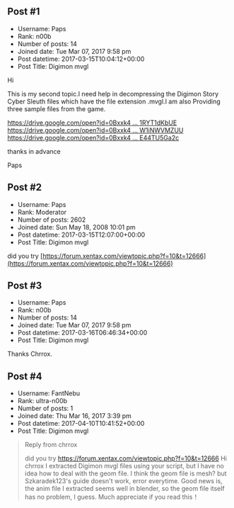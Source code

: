 ## Post #1
- Username: Paps
- Rank: n00b
- Number of posts: 14
- Joined date: Tue Mar 07, 2017 9:58 pm
- Post datetime: 2017-03-15T10:04:12+00:00
- Post Title: Digimon mvgl

Hi

This is my second topic.I need help in decompressing the Digimon Story Cyber Sleuth files which have the file extension .mvgl.I am also Providing three sample files from the game.

[https://drive.google.com/open?id=0Bxxk4 ... 1RYT1dKbUE](https://drive.google.com/open?id=0Bxxk4LmnOw9RSVRVY1RYT1dKbUE)
[https://drive.google.com/open?id=0Bxxk4 ... W1iNWVMZUU](https://drive.google.com/open?id=0Bxxk4LmnOw9RLWtFeW1iNWVMZUU)
[https://drive.google.com/open?id=0Bxxk4 ... E44TU5Ga2c](https://drive.google.com/open?id=0Bxxk4LmnOw9RdFd5ME44TU5Ga2c)

thanks in advance

Paps
## Post #2
- Username: Paps
- Rank: Moderator
- Number of posts: 2602
- Joined date: Sun May 18, 2008 10:01 pm
- Post datetime: 2017-03-15T12:07:00+00:00
- Post Title: Digimon mvgl

did you try
[https://forum.xentax.com/viewtopic.php?f=10&t=12666](https://forum.xentax.com/viewtopic.php?f=10&t=12666)
## Post #3
- Username: Paps
- Rank: n00b
- Number of posts: 14
- Joined date: Tue Mar 07, 2017 9:58 pm
- Post datetime: 2017-03-16T06:46:34+00:00
- Post Title: Digimon mvgl

Thanks Chrrox.
## Post #4
- Username: FantNebu
- Rank: ultra-n00b
- Number of posts: 1
- Joined date: Thu Mar 16, 2017 3:39 pm
- Post datetime: 2017-04-10T10:41:52+00:00
- Post Title: Digimon mvgl

> Reply from chrrox
>
> did you try
https://forum.xentax.com/viewtopic.php?f=10&t=12666
Hi chrrox
I extracted Digimon mvgl files using your script, but I have no idea how to deal with the geom file.
I think the geom file is mesh? but Szkaradek123's guide doesn't work, error everytime.
Good news is, the anim file I extracted seems well in blender, so the geom file itself has no problem, I guess.
Much appreciate if you read this！
